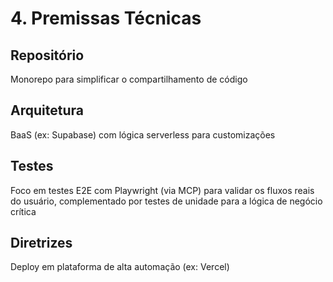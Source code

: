 # 4. Premissas Técnicas

## Repositório
Monorepo para simplificar o compartilhamento de código

## Arquitetura
BaaS (ex: Supabase) com lógica serverless para customizações

## Testes
Foco em testes E2E com Playwright (via MCP) para validar os fluxos reais do usuário, complementado por testes de unidade para a lógica de negócio crítica

## Diretrizes
Deploy em plataforma de alta automação (ex: Vercel)
